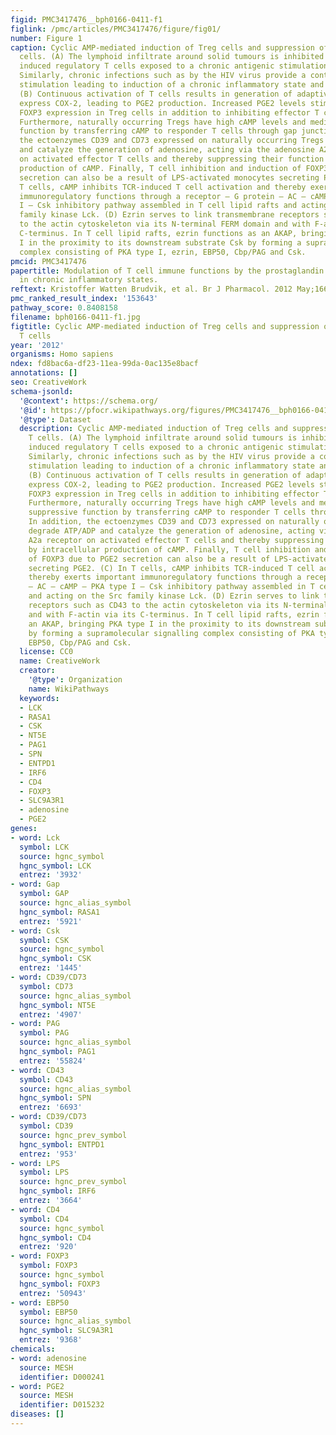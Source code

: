 ```yaml
---
figid: PMC3417476__bph0166-0411-f1
figlink: /pmc/articles/PMC3417476/figure/fig01/
number: Figure 1
caption: Cyclic AMP-mediated induction of Treg cells and suppression of effector T
  cells. (A) The lymphoid infiltrate around solid tumours is inhibited by peripherally
  induced regulatory T cells exposed to a chronic antigenic stimulation and inflammation.
  Similarly, chronic infections such as by the HIV virus provide a continued antigenic
  stimulation leading to induction of a chronic inflammatory state and immunosuppression.
  (B) Continuous activation of T cells results in generation of adaptive Tregs that
  express COX-2, leading to PGE2 production. Increased PGE2 levels stimulate further
  FOXP3 expression in Treg cells in addition to inhibiting effector T cell function.
  Furthermore, naturally occurring Tregs have high cAMP levels and mediate their suppressive
  function by transferring cAMP to responder T cells through gap junctions. In addition,
  the ectoenzymes CD39 and CD73 expressed on naturally occurring Tregs degrade ATP/ADP
  and catalyze the generation of adenosine, acting via the adenosine A2a receptor
  on activated effector T cells and thereby suppressing their function by intracellular
  production of cAMP. Finally, T cell inhibition and induction of FOXP3 due to PGE2
  secretion can also be a result of LPS-activated monocytes secreting PGE2. (C) In
  T cells, cAMP inhibits TCR-induced T cell activation and thereby exerts important
  immunoregulatory functions through a receptor – G protein – AC – cAMP – PKA type
  I – Csk inhibitory pathway assembled in T cell lipid rafts and acting on the Src
  family kinase Lck. (D) Ezrin serves to link transmembrane receptors such as CD43
  to the actin cytoskeleton via its N-terminal FERM domain and with F-actin via its
  C-terminus. In T cell lipid rafts, ezrin functions as an AKAP, bringing PKA type
  I in the proximity to its downstream substrate Csk by forming a supramolecular signalling
  complex consisting of PKA type I, ezrin, EBP50, Cbp/PAG and Csk.
pmcid: PMC3417476
papertitle: Modulation of T cell immune functions by the prostaglandin E2 – cAMP pathway
  in chronic inflammatory states.
reftext: Kristoffer Watten Brudvik, et al. Br J Pharmacol. 2012 May;166(2):411-419.
pmc_ranked_result_index: '153643'
pathway_score: 0.8408158
filename: bph0166-0411-f1.jpg
figtitle: Cyclic AMP-mediated induction of Treg cells and suppression of effector
  T cells
year: '2012'
organisms: Homo sapiens
ndex: fd8bac6a-df23-11ea-99da-0ac135e8bacf
annotations: []
seo: CreativeWork
schema-jsonld:
  '@context': https://schema.org/
  '@id': https://pfocr.wikipathways.org/figures/PMC3417476__bph0166-0411-f1.html
  '@type': Dataset
  description: Cyclic AMP-mediated induction of Treg cells and suppression of effector
    T cells. (A) The lymphoid infiltrate around solid tumours is inhibited by peripherally
    induced regulatory T cells exposed to a chronic antigenic stimulation and inflammation.
    Similarly, chronic infections such as by the HIV virus provide a continued antigenic
    stimulation leading to induction of a chronic inflammatory state and immunosuppression.
    (B) Continuous activation of T cells results in generation of adaptive Tregs that
    express COX-2, leading to PGE2 production. Increased PGE2 levels stimulate further
    FOXP3 expression in Treg cells in addition to inhibiting effector T cell function.
    Furthermore, naturally occurring Tregs have high cAMP levels and mediate their
    suppressive function by transferring cAMP to responder T cells through gap junctions.
    In addition, the ectoenzymes CD39 and CD73 expressed on naturally occurring Tregs
    degrade ATP/ADP and catalyze the generation of adenosine, acting via the adenosine
    A2a receptor on activated effector T cells and thereby suppressing their function
    by intracellular production of cAMP. Finally, T cell inhibition and induction
    of FOXP3 due to PGE2 secretion can also be a result of LPS-activated monocytes
    secreting PGE2. (C) In T cells, cAMP inhibits TCR-induced T cell activation and
    thereby exerts important immunoregulatory functions through a receptor – G protein
    – AC – cAMP – PKA type I – Csk inhibitory pathway assembled in T cell lipid rafts
    and acting on the Src family kinase Lck. (D) Ezrin serves to link transmembrane
    receptors such as CD43 to the actin cytoskeleton via its N-terminal FERM domain
    and with F-actin via its C-terminus. In T cell lipid rafts, ezrin functions as
    an AKAP, bringing PKA type I in the proximity to its downstream substrate Csk
    by forming a supramolecular signalling complex consisting of PKA type I, ezrin,
    EBP50, Cbp/PAG and Csk.
  license: CC0
  name: CreativeWork
  creator:
    '@type': Organization
    name: WikiPathways
  keywords:
  - LCK
  - RASA1
  - CSK
  - NT5E
  - PAG1
  - SPN
  - ENTPD1
  - IRF6
  - CD4
  - FOXP3
  - SLC9A3R1
  - adenosine
  - PGE2
genes:
- word: Lck
  symbol: LCK
  source: hgnc_symbol
  hgnc_symbol: LCK
  entrez: '3932'
- word: Gap
  symbol: GAP
  source: hgnc_alias_symbol
  hgnc_symbol: RASA1
  entrez: '5921'
- word: Csk
  symbol: CSK
  source: hgnc_symbol
  hgnc_symbol: CSK
  entrez: '1445'
- word: CD39/CD73
  symbol: CD73
  source: hgnc_alias_symbol
  hgnc_symbol: NT5E
  entrez: '4907'
- word: PAG
  symbol: PAG
  source: hgnc_alias_symbol
  hgnc_symbol: PAG1
  entrez: '55824'
- word: CD43
  symbol: CD43
  source: hgnc_alias_symbol
  hgnc_symbol: SPN
  entrez: '6693'
- word: CD39/CD73
  symbol: CD39
  source: hgnc_prev_symbol
  hgnc_symbol: ENTPD1
  entrez: '953'
- word: LPS
  symbol: LPS
  source: hgnc_prev_symbol
  hgnc_symbol: IRF6
  entrez: '3664'
- word: CD4
  symbol: CD4
  source: hgnc_symbol
  hgnc_symbol: CD4
  entrez: '920'
- word: FOXP3
  symbol: FOXP3
  source: hgnc_symbol
  hgnc_symbol: FOXP3
  entrez: '50943'
- word: EBP50
  symbol: EBP50
  source: hgnc_alias_symbol
  hgnc_symbol: SLC9A3R1
  entrez: '9368'
chemicals:
- word: adenosine
  source: MESH
  identifier: D000241
- word: PGE2
  source: MESH
  identifier: D015232
diseases: []
---
```

